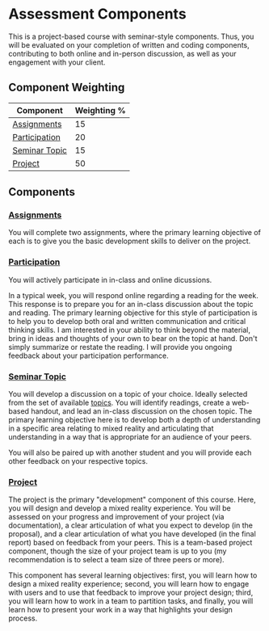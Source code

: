 # Assessment Components

This is a project-based course with seminar-style components. Thus, you will be evaluated on your completion of written and coding components, contributing to both online and in-person discussion, as well as your engagement with your client.

## Component Weighting

| Component                         | Weighting % |
|-----------------------------------|-------------|
| [Assignments](assignments.md)     | 15          |
| [Participation](participation.md) | 20          |
| [Seminar Topic](topic.md)         | 15          |
| [Project](project.md)             | 50          |

## Components

### [Assignments](assignments.md)

You will complete two assignments, where the primary learning objective of each is to give you the basic development skills to deliver on the project.

### [Participation](participation.md)

You will actively participate in in-class and online dicussions.

In a typical week, you will respond online regarding a reading for the week. This response is to prepare you for an in-class discussion about the topic and reading. The primary learning objective for this style of participation is to help you to develop both oral and written communication and critical thinking skills. I am interested in your ability to think beyond the material, bring in ideas and thoughts of your own to bear on the topic at hand. Don't simply summarize or restate the reading. I will provide you ongoing feedback about your participation performance.

### [Seminar Topic](topic.md)

You will develop a discussion on a topic of your choice. Ideally selected from the set of available [topics]([topic.md](https://tthmok.github.io/599.90/#!topic.md#Possible_Topics)). You will identify readings, create a web-based handout, and lead an in-class discussion on the chosen topic. The primary learning objective here is to develop both a depth of understanding in a specific area relating to mixed reality and articulating that understanding in a way that is appropriate for an audience of your peers.

You will also be paired up with another student and you will provide each other feedback on your respective topics.

### [Project](project.md)

The project is the primary "development" component of this course. Here, you will design and develop a mixed reality experience. You will be assessed on your progress and improvement of your project (via documentation), a clear articulation of what you expect to develop (in the proposal), and a clear articulation of what you have developed (in the final report) based on feedback from your peers. This is a team-based project component, though the size of your project team is up to you (my recommendation is to select a team size of three peers or more).

This component has several learning objectives: first, you will learn how to design a mixed reality experience; second, you will learn how to engage with users and to use that feedback to improve your project design; third, you will learn how to work in a team to partition tasks, and finally, you will learn how to present your work in a way that highlights your design process.
